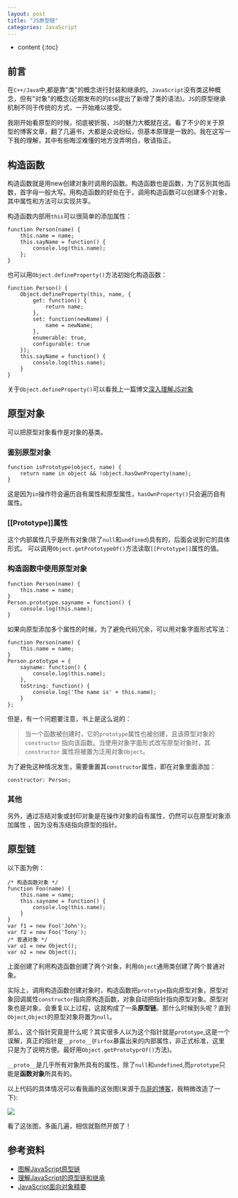 ```yaml
---
layout: post
title: "JS原型链"
categories: JavaScript
---
```


* content
{:toc}

## 前言

在`C++/Java`中,都是靠"类"的概念进行封装和继承的。`JavaScript`没有类这种概念，但有"对象"的概念(近期发布的的`ES6`提出了新增了类的语法)。`JS`的原型继承机制不同于传统的方式，一开始难以接受。

我刚开始看原型的时候，彻底被折服，`JS`的魅力大概就在这。看了不少的关于原型的博客文章，翻了几遍书，大都是众说纷纭，但基本原理是一致的。我在这写一下我的理解，其中有些晦涩难懂的地方没弄明白，敬请指正。

## 构造函数

构造函数就是用new创建对象时调用的函数。构造函数也是函数，为了区别其他函数，首字母一般大写。用构造函数的好处在于，调用构造函数可以创建多个对象，其中属性和方法可以实现共享。

构造函数内部用`this`可以很简单的添加属性：

    function Person(name) {
        this.name = name;
        this.sayName = function() {
            console.log(this.name);
        };
    }

也可以用`Object.defineProperty()`方法初始化构造函数：

    function Person() {
        Object.defineProperty(this, name, {
            get: function() {
                return name;
            },
            set: function(newName) {
                name = newName;
            },
            enumerable: true,
            configurable: true
        });
        this.sayName = function() {
            console.log(this.name);
        }
    }

关于`Object.defineProperty()`可以看我上一篇博文[深入理解JS对象](http://mnichangxin.github.io/2016/04/02/object/)

## 原型对象

可以把原型对象看作是对象的基类。

### 鉴别原型对象

    function isPrototype(object, name) {
        return name in object && !object.hasOwnProperty(name);
    }

这是因为`in`操作符会遍历自有属性和原型属性，`hasOwnProperty()`只会遍历自有属性。

### [[Prototype]]属性

这个内部属性几乎是所有对象(除了`null`和`undfined`)具有的，后面会说到它的具体形式。
可以调用`Object.getPrototypeOf()`方法读取`[[Prototype]]`属性的值。

### 构造函数中使用原型对象

    function Person(name) {
        this.name = name;
    }
    Person.prototype.sayname = function() {
        console.log(this.name);
    }
   
如果向原型添加多个属性的时候，为了避免代码冗余，可以用对象字面形式写法：
 
    function Person(name) {
        this.name = name;
    }
    Person.prototype = {
        sayname: function() {
            console.log(this.name);
        },
        toString: function() {
            console.log('The name is' + this.name);
        }    
    };

但是，有一个问题要注意，书上是这么说的：

>当一个函数被创建时，它的`prototype`属性也被创建，且该原型对象的`constructor`
>指向该函数。当使用对象字面形式改写原型对象时，其`constructor`
>属性将被置为泛用对象`Object`。

为了避免这种情况发生，需要重置其`constructor`属性，即在对象里面添加：

    constructor: Person;

### 其他

另外，通过冻结对象或封印对象是在操作对象的自有属性，仍然可以在原型对象添加属性
，因为没有冻结指向原型的指针。

## 原型链

以下面为例：

    /* 构造函数对象 */
    function Foo(name) {
        this.name = name;
        this.sayname = function() {
            console.log(this.name);
        }
    }
    var f1 = new Foo('John');
    var f2 = new Foo('Tony');
    /* 普通对象 */
    var o1 = new Object();
    var o2 = new Object();

上面创建了利用构造函数创建了两个对象，利用`Object`通用类创建了两个普通对象。

实际上，调用构造函数创建对象时，构造函数把`prototype`指向原型对象，原型对象回调属性`constructor`指向原构造函数，对象自动把指针指向原型对象。原型对象也是对象，会重复以上过程，这就构成了一条**原型链**。那什么时候到头呢？直到`Object`,`Object`的原型对象将置为`null`。

那么，这个指针究竟是什么呢？其实很多人以为这个指针就是`prototype`,这是一个误解，真正的指针是`__proto__`(`Firfox`暴露出来的内部属性，非正式标准，这里只是为了说明方便。最好用`Object.getPrototyprOf()`方法)。

`__proto__`是几乎所有对象所具有的属性，除了`null`和`undefined`,而`prototype`只能是**函数对象**所具有的。

以上代码的具体情况可以看我画的这张图(来源于[鸟哥的博客](http://www.laruence.com/2010/05/13/1462.html)，我稍微改造了一下):

![](http://7xr2ek.com1.z0.glb.clouddn.com/blog/image/prototype.png)

看了这张图，多画几遍，相信就豁然开朗了！

## 参考资料

* [图解JavaScript原型链](http://blog.rainy.im/2015/07/20/prototype-chain-in-js/)
* [理解JavaScript的原型链和继承](https://blog.oyanglul.us/javascript/understand-prototype.html)
* [JavaScript面向对象精要](https://book.douban.com/subject/26352658/)





















